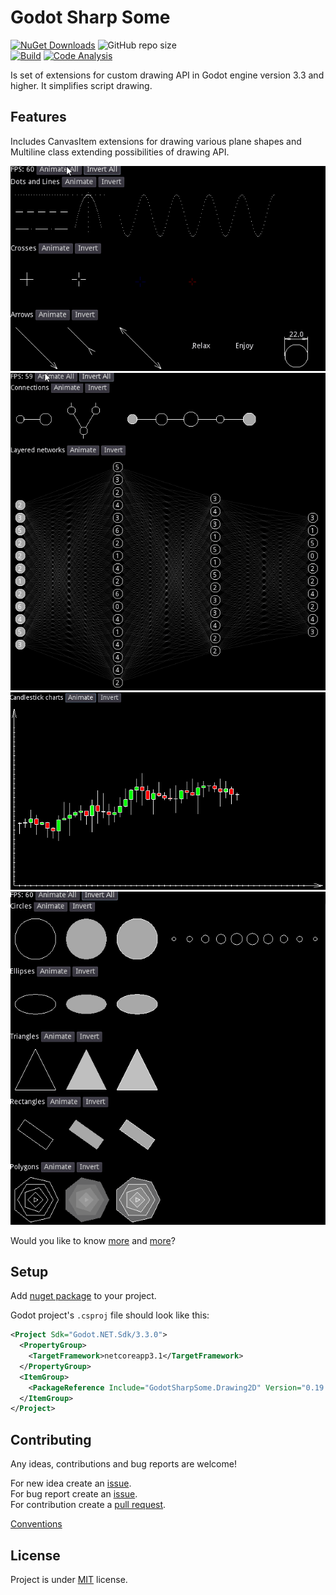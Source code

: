 # Godot Sharp Some

[![NuGet Downloads](https://img.shields.io/nuget/dt/GodotSharpSome.Drawing2D.svg)](https://www.nuget.org/packages/GodotSharpSome.Drawing2D/)
![GitHub repo size](https://img.shields.io/github/repo-size/jirikostiha/godot-sharp-some)  
[![Build](https://github.com/jirikostiha/godot-sharp-some/actions/workflows/build.yml/badge.svg)](https://github.com/jirikostiha/godot-sharp-some/actions/workflows/build.yml)
[![Code Analysis](https://github.com/jirikostiha/godot-sharp-some/actions/workflows/analyse-code.yml/badge.svg)](https://github.com/jirikostiha/godot-sharp-some/actions/workflows/analyse-code.yml)

Is set of extensions for custom drawing API in Godot engine version 3.3 and higher. It simplifies script drawing.

## Features

Includes CanvasItem extensions for drawing various plane shapes and Multiline class extending possibilities of drawing API.  

![pic](./doc/images/dots_and_lines_animation.gif)
![pic](./doc/images/connections_animation.gif)
![pic](./doc/images/candlesticks_animation.gif)
![pic](./doc/images/primitives_animation.gif)

Would you like to know [more](./src/GodotSharpSome.Drawing2D/readme.md)
and [more](./src/usage/)?

## Setup

Add [nuget package](https://www.nuget.org/packages/GodotSharpSome.Drawing2D)
to your project.

Godot project's `.csproj` file should look like this:

```xml
<Project Sdk="Godot.NET.Sdk/3.3.0">
  <PropertyGroup>
    <TargetFramework>netcoreapp3.1</TargetFramework>
  </PropertyGroup>
  <ItemGroup>
    <PackageReference Include="GodotSharpSome.Drawing2D" Version="0.19.0" />
  </ItemGroup>
</Project>
```

## Contributing

Any ideas, contributions and bug reports are welcome!

For new idea create an [issue](https://docs.github.com/en/issues/tracking-your-work-with-issues/creating-an-issue).  
For bug report create an [issue](https://docs.github.com/en/issues/tracking-your-work-with-issues/creating-an-issue).  
For contribution create a [pull request](https://docs.github.com/en/pull-requests/collaborating-with-pull-requests/proposing-changes-to-your-work-with-pull-requests/creating-a-pull-request).  

[Conventions](./doc/conventions.md)  

## License

Project is under [MIT](./LICENSE) license.
